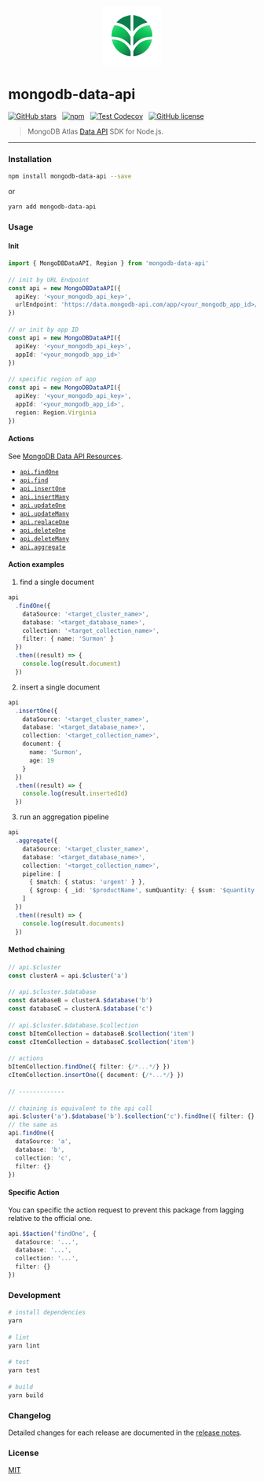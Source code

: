 <p align="center">
  <img src="/logo.png" height="120px" />
</p>

# mongodb-data-api

[![GitHub stars](https://img.shields.io/github/stars/surmon-china/mongodb-data-api.svg?style=for-the-badge)](https://github.com/surmon-china/mongodb-data-api/stargazers)
&nbsp;
[![npm](https://img.shields.io/npm/v/mongodb-data-api?color=c7343a&label=npm&style=for-the-badge)](https://www.npmjs.com/package/mongodb-data-api)
&nbsp;
[![Test Codecov](https://img.shields.io/codecov/c/github/surmon-china/mongodb-data-api?style=for-the-badge)](https://codecov.io/gh/surmon-china/mongodb-data-api)
&nbsp;
[![GitHub license](https://img.shields.io/github/license/surmon-china/mongodb-data-api.svg?style=for-the-badge)](https://github.com/surmon-china/mongodb-data-api/blob/master/LICENSE)

> MongoDB Atlas [Data API](https://docs.atlas.mongodb.com/api/data-api/) SDK for Node.js.

---

### Installation

```bash
npm install mongodb-data-api --save
```

or

```bash
yarn add mongodb-data-api
```

### Usage

#### Init

```ts
import { MongoDBDataAPI, Region } from 'mongodb-data-api'

// init by URL Endpoint
const api = new MongoDBDataAPI({
  apiKey: '<your_mongodb_api_key>',
  urlEndpoint: 'https://data.mongodb-api.com/app/<your_mongodb_app_id>/endpoint/data/beta'
})

// or init by app ID
const api = new MongoDBDataAPI({
  apiKey: '<your_mongodb_api_key>',
  appId: '<your_mongodb_app_id>'
})

// specific region of app
const api = new MongoDBDataAPI({
  apiKey: '<your_mongodb_api_key>',
  appId: '<your_mongodb_app_id>',
  region: Region.Virginia
})
```

#### Actions

See [MongoDB Data API Resources](https://docs.atlas.mongodb.com/api/data-api-resources/).

- [`api.findOne`](https://docs.atlas.mongodb.com/api/data-api-resources/#find-a-single-document)
- [`api.find`](https://docs.atlas.mongodb.com/api/data-api-resources/#find-multiple-documents)
- [`api.insertOne`](https://docs.atlas.mongodb.com/api/data-api-resources/#insert-a-single-document)
- [`api.insertMany`](https://docs.atlas.mongodb.com/api/data-api-resources/#insert-multiple-documents)
- [`api.updateOne`](https://docs.atlas.mongodb.com/api/data-api-resources/#update-a-single-document)
- [`api.updateMany`](https://docs.atlas.mongodb.com/api/data-api-resources/#update-multiple-documents)
- [`api.replaceOne`](https://docs.atlas.mongodb.com/api/data-api-resources/#replace-a-single-document)
- [`api.deleteOne`](https://docs.atlas.mongodb.com/api/data-api-resources/#delete-a-single-document)
- [`api.deleteMany`](https://docs.atlas.mongodb.com/api/data-api-resources/#delete-multiple-documents)
- [`api.aggregate`](https://docs.atlas.mongodb.com/api/data-api-resources/#run-an-aggregation-pipeline)

#### Action examples

1. find a single document

```ts
api
  .findOne({
    dataSource: '<target_cluster_name>',
    database: '<target_database_name>',
    collection: '<target_collection_name>',
    filter: { name: 'Surmon' }
  })
  .then((result) => {
    console.log(result.document)
  })
```

2. insert a single document

```ts
api
  .insertOne({
    dataSource: '<target_cluster_name>',
    database: '<target_database_name>',
    collection: '<target_collection_name>',
    document: {
      name: 'Surmon',
      age: 19
    }
  })
  .then((result) => {
    console.log(result.insertedId)
  })
```

3. run an aggregation pipeline

```ts
api
  .aggregate({
    dataSource: '<target_cluster_name>',
    database: '<target_database_name>',
    collection: '<target_collection_name>',
    pipeline: [
      { $match: { status: 'urgent' } },
      { $group: { _id: '$productName', sumQuantity: { $sum: '$quantity' } } }
    ]
  })
  .then((result) => {
    console.log(result.documents)
  })
```

#### Method chaining

```ts
// api.$cluster
const clusterA = api.$cluster('a')

// api.$cluster.$database
const databaseB = clusterA.$database('b')
const databaseC = clusterA.$database('c')

// api.$cluster.$database.$collection
const bItemCollection = databaseB.$collection('item')
const cItemCollection = databaseC.$collection('item')

// actions
bItemCollection.findOne({ filter: {/*...*/} })
cItemCollection.insertOne({ document: {/*...*/} })

// -------------

// chaining is equivalent to the api call
api.$cluster('a').$database('b').$collection('c').findOne({ filter: {} })
// the same as
api.findOne({
  dataSource: 'a',
  database: 'b',
  collection: 'c',
  filter: {}
})
```

#### Specific Action

You can specific the action request to prevent this package from lagging relative to the official one.

```ts
api.$$action('findOne', {
  dataSource: '...',
  database: '...',
  collection: '...',
  filter: {}
})
```

### Development

```bash
# install dependencies
yarn

# lint
yarn lint

# test
yarn test

# build
yarn build
```

### Changelog

Detailed changes for each release are documented in the [release notes](https://github.com/surmon-china/mongodb-data-api/blob/master/CHANGELOG.md).

### License

[MIT](https://github.com/surmon-china/mongodb-data-api/blob/master/LICENSE)
